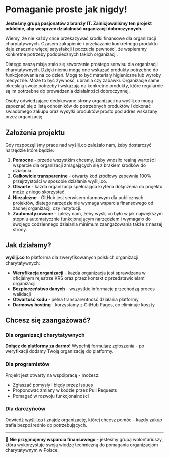 # Pomaganie proste jak nigdy!

**Jesteśmy grupą pasjonatów z branży IT. Zainicjowaliśmy ten projekt oddolnie, aby wesprzeć działalność organizacji dobroczynnych.**

Wiemy, że nie każdy chce przekazywać środki finansowe dla organizacji charytatywnych. Czasem zakupienie i przekazanie konkretnego produktu daje znacznie więcej satysfakcji i poczucia pewności, że wspieramy konkretne potrzeby podopiecznych takich organizacji.

Dlatego naszą misją stało się stworzenie prostego serwisu dla organizacji charytatywnych. Dzięki niemu mogą one wskazać produkty potrzebne do funkcjonowania na co dzień. Mogą to być materiały higieniczne lub wyroby medyczne. Może to być żywność, ubrania czy zabawki. Organizacje same określają swoje potrzeby i wskazują na konkretne produkty, które regularnie są im potrzebne do prowadzenia działalności dobroczynnej. 

Osoby odwiedzające dedykowane strony organizacji na wyślij.co mogą zapoznać się z listą odnośników do potrzebnych produktów i dokonać świadomego zakupu oraz wysyłki produktów prosto pod adres wskazany przez organizację.

## Założenia projektu

Gdy rozpoczęliśmy prace nad wyślij.co zależało nam, żeby dostarczyć narzędzie które będzie:

1. **Pomocne** - przede wszystkim chcemy, żeby wnosiło realną wartość i wsparcie dla organizacji zmagających się z brakiem środków do działania.
1. **Całkowicie transparentne** - otwarty kod źródłowy zapewnia 100% przejrzystości w sposobie działania wyślij.co.
1. **Otwarte** - każda organizacja spełniająca kryteria dołączenia do projektu może z niego skorzystać.
1. **Niezależne** - GitHub jest serwisem darmowym dla publicznych projektów, dlatego narzędzie nie wymaga wsparcia finansowego od żadnej organizacji, czy instytucji.  
1. **Zautomatyzowane** - zależy nam, żeby wyślij.co było w jak największym stopniu automatycznie funkcjonującym narzędziem i wymagało do swojego codziennego działania minimum zaangażowania także z naszej strony.


## Jak działamy?

**wyślij.co** to platforma dla zweryfikowanych polskich organizacji charytatywnych:

- **Weryfikacja organizacji** - każda organizacja jest sprawdzana w oficjalnym rejestrze KRS oraz przez kontakt z przedstawicielami organizacji.
- **Bezpieczeństwo danych** - wszystkie informacje przechodzą proces walidacji
- **Otwartość kodu** - pełna transparentność działania platformy
- **Darmowy hosting** - korzystamy z GitHub Pages, co eliminuje koszty

## Chcesz się zaangażować?

### Dla organizacji charytatywnych
**Dołącz do platformy za darmo!** Wypełnij [formularz zgłoszenia](https://github.com/wyslijco/wyslijco.github.io/issues/new/choose) - po weryfikacji dodamy Twoją organizację do platformy.

### Dla programistów
Projekt jest otwarty na współpracę - możesz:
- Zgłaszać pomysły i błędy przez [Issues](https://github.com/wyslijco/wyslijco.github.io/issues)
- Proponować zmiany w kodzie przez Pull Requests
- Pomagać w rozwoju funkcjonalności

### Dla darczyńców
Odwiedź [wyślij.co](https://wyslij.co) i znajdź organizację, której chcesz pomóc - każdy zakup trafia bezpośrednio do potrzebujących.

---

💝 **Nie przyjmujemy wsparcia finansowego** - jesteśmy grupą wolontariuszy, która wykorzystuje swoją wiedzę techniczną do pomagania organizacjom charytatywnym w Polsce.

